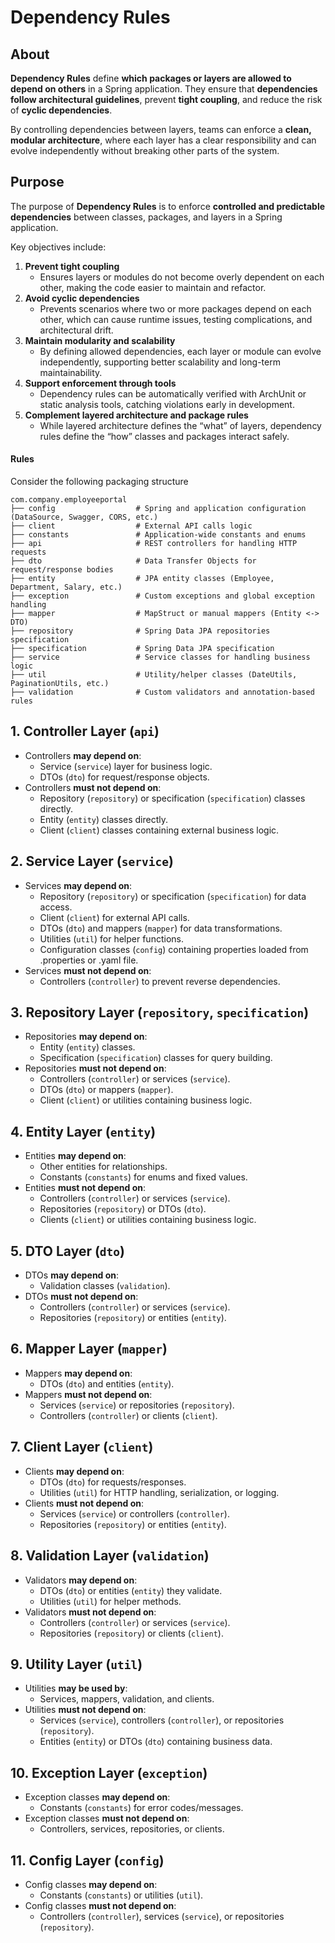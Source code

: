 # Dependency Rules

## About

**Dependency Rules** define **which packages or layers are allowed to depend on others** in a Spring application. They ensure that **dependencies follow architectural guidelines**, prevent **tight coupling**, and reduce the risk of **cyclic dependencies**.

By controlling dependencies between layers, teams can enforce a **clean, modular architecture**, where each layer has a clear responsibility and can evolve independently without breaking other parts of the system.

## Purpose

The purpose of **Dependency Rules** is to enforce **controlled and predictable dependencies** between classes, packages, and layers in a Spring application.

Key objectives include:

1. **Prevent tight coupling**
   * Ensures layers or modules do not become overly dependent on each other, making the code easier to maintain and refactor.
2. **Avoid cyclic dependencies**
   * Prevents scenarios where two or more packages depend on each other, which can cause runtime issues, testing complications, and architectural drift.
3. **Maintain modularity and scalability**
   * By defining allowed dependencies, each layer or module can evolve independently, supporting better scalability and long-term maintainability.
4. **Support enforcement through tools**
   * Dependency rules can be automatically verified with ArchUnit or static analysis tools, catching violations early in development.
5. **Complement layered architecture and package rules**
   * While layered architecture defines the “what” of layers, dependency rules define the “how” classes and packages interact safely.

#### Rules

Consider the following packaging structure

```
com.company.employeeportal
├── config                  # Spring and application configuration (DataSource, Swagger, CORS, etc.)
├── client                  # External API calls logic
├── constants               # Application-wide constants and enums
├── api                     # REST controllers for handling HTTP requests
├── dto                     # Data Transfer Objects for request/response bodies
├── entity                  # JPA entity classes (Employee, Department, Salary, etc.)
├── exception               # Custom exceptions and global exception handling
├── mapper                  # MapStruct or manual mappers (Entity <-> DTO)
├── repository              # Spring Data JPA repositories specification
├── specification           # Spring Data JPA specification 
├── service                 # Service classes for handling business logic
├── util                    # Utility/helper classes (DateUtils, PaginationUtils, etc.)
├── validation              # Custom validators and annotation-based rules
```

## **1. Controller Layer (`api`)**

* Controllers **may depend on**:
  * Service (`service`) layer for business logic.
  * DTOs (`dto`) for request/response objects.
* Controllers **must not depend on**:
  * Repository (`repository`) or specification (`specification`) classes directly.
  * Entity (`entity`) classes directly.
  * Client (`client`) classes containing external business logic.

## **2. Service Layer (`service`)**

* Services **may depend on**:
  * Repository (`repository`) or specification (`specification`) for data access.
  * Client (`client`) for external API calls.
  * DTOs (`dto`) and mappers (`mapper`) for data transformations.
  * Utilities (`util`) for helper functions.
  * Configuration classes (`config`) containing properties loaded from .properties or .yaml file.
* Services **must not depend on**:
  * Controllers (`controller`) to prevent reverse dependencies.

## **3. Repository Layer (`repository`, `specification`)**

* Repositories **may depend on**:
  * Entity (`entity`) classes.
  * Specification (`specification`) classes for query building.
* Repositories **must not depend on**:
  * Controllers (`controller`) or services (`service`).
  * DTOs (`dto`) or mappers (`mapper`).
  * Client (`client`) or utilities containing business logic.

## **4. Entity Layer (`entity`)**

* Entities **may depend on**:
  * Other entities for relationships.
  * Constants (`constants`) for enums and fixed values.
* Entities **must not depend on**:
  * Controllers (`controller`) or services (`service`).
  * Repositories (`repository`) or DTOs (`dto`).
  * Clients (`client`) or utilities containing business logic.

## **5. DTO Layer (`dto`)**

* DTOs **may depend on**:
  * Validation classes (`validation`).
* DTOs **must not depend on**:
  * Controllers (`controller`) or services (`service`).
  * Repositories (`repository`) or entities (`entity`).

## **6. Mapper Layer (`mapper`)**

* Mappers **may depend on**:
  * DTOs (`dto`) and entities (`entity`).
* Mappers **must not depend on**:
  * Services (`service`) or repositories (`repository`).
  * Controllers (`controller`) or clients (`client`).

## **7. Client Layer (`client`)**

* Clients **may depend on**:
  * DTOs (`dto`) for requests/responses.
  * Utilities (`util`) for HTTP handling, serialization, or logging.
* Clients **must not depend on**:
  * Services (`service`) or controllers (`controller`).
  * Repositories (`repository`) or entities (`entity`).

## **8. Validation Layer (`validation`)**

* Validators **may depend on**:
  * DTOs (`dto`) or entities (`entity`) they validate.
  * Utilities (`util`) for helper methods.
* Validators **must not depend on**:
  * Controllers (`controller`) or services (`service`).
  * Repositories (`repository`) or clients (`client`).

## **9. Utility Layer (`util`)**

* Utilities **may be used by**:
  * Services, mappers, validation, and clients.
* Utilities **must not depend on**:
  * Services (`service`), controllers (`controller`), or repositories (`repository`).
  * Entities (`entity`) or DTOs (`dto`) containing business data.

## **10. Exception Layer (`exception`)**

* Exception classes **may depend on**:
  * Constants (`constants`) for error codes/messages.
* Exception classes **must not depend on**:
  * Controllers, services, repositories, or clients.

## **11. Config Layer (`config`)**

* Config classes **may depend on**:
  * Constants (`constants`) or utilities (`util`).
* Config classes **must not depend on**:
  * Controllers (`controller`), services (`service`), or repositories (`repository`).
